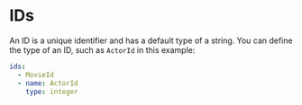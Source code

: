 # IDs

An ID is a unique identifier and has a default type of a string. You can define the type of an ID, such as `ActorId` in this example:

```yaml
ids:
  - MovieId
  - name: ActorId
    type: integer
```
